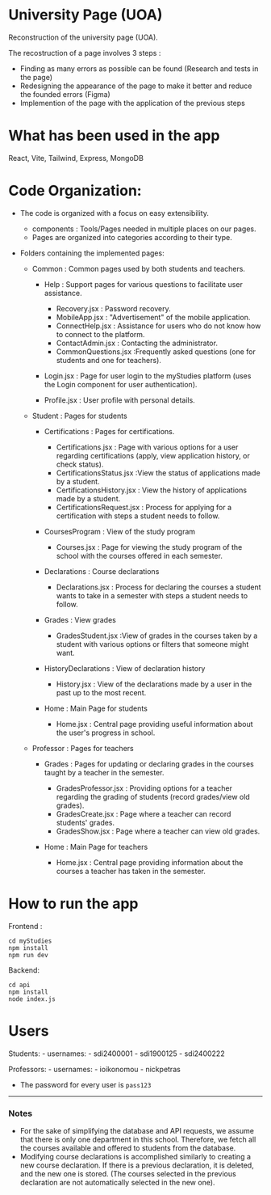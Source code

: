 # University Page (UOA)

Reconstruction of the university page (UOA).

The recostruction of a page involves 3 steps :
- Finding as many errors as possible can be found (Research and tests in the page)
- Redesigning the appearance of the page to make it better and reduce the founded errors (Figma)
- Implemention of the page with the application of the previous steps

# What has been used in the app

React, Vite, Tailwind, Express, MongoDB

# Code Organization:
- The code is organized with a focus on easy extensibility. 
    - components : Tools/Pages needed in multiple places on our pages.
    - Pages are organized into categories according to their type.

- Folders containing the implemented pages:
    - Common : Common pages used by both students and teachers.
        - Help : Support pages for various questions to facilitate user assistance.
            - Recovery.jsx : Password recovery.
            - MobileApp.jsx : "Advertisement" of the mobile application.
            - ConnectHelp.jsx : Assistance for users who do not know how to connect to the platform.
            - ContactAdmin.jsx : Contacting the administrator.
            - CommonQuestions.jsx :Frequently asked questions (one for students and one for teachers).

        - Login.jsx : Page for user login to the myStudies platform (uses the Login component for user authentication).
        - Profile.jsx : User profile with personal details.

    - Student : Pages for students
        - Certifications : Pages for certifications.
            - Certifications.jsx : Page with various options for a user regarding certifications (apply, view application history, or check status).
            - CertificationsStatus.jsx :View the status of applications made by a student.
            - CertificationsHistory.jsx : View the history of applications made by a student.
            - CertificationsRequest.jsx : Process for applying for a certification with steps a student needs to follow.

        - CoursesProgram : View of the study program
            - Courses.jsx : Page for viewing the study program of the school with the courses offered in each semester.
            
        - Declarations : Course declarations
            - Declarations.jsx : Process for declaring the courses a student wants to take in a semester with steps a student needs to follow.

        - Grades : View grades
            - GradesStudent.jsx :View of grades in the courses taken by a student with various options or filters that someone might want. 

        - HistoryDeclarations : View of declaration history
            - History.jsx : View of the declarations made by a user in the past up to the most recent.

        - Home : Main Page for students
            - Home.jsx : Central page providing useful information about the user's progress in school.

    - Professor : Pages for teachers
        - Grades : Pages for updating or declaring grades in the courses taught by a teacher in the semester.
            - GradesProfessor.jsx : Providing options for a teacher regarding the grading of students (record grades/view old grades).
            - GradesCreate.jsx :  Page where a teacher can record students' grades.
            - GradesShow.jsx : Page where a teacher can view old grades.

        - Home : Main Page for teachers
            - Home.jsx : Central page providing information about the courses a teacher has taken in the semester.

# How to run the app

Frontend :

    cd myStudies 
    npm install
    npm run dev

Backend:

    cd api
    npm install
    node index.js

# Users

Students:
    - usernames:
        - sdi2400001
        - sdi1900125
        - sdi2400222

Professors:
    - usernames:
        - ioikonomou
        - nickpetras

- The password for every user is ```pass123```

----------------
### Notes
- For the sake of simplifying the database and API requests, we assume that there is only one department in this school. Therefore, we fetch all the courses available and offered to students from the database.
- Modifying course declarations is accomplished similarly to creating a new course declaration. If there is a previous declaration, it is deleted, and the new one is stored. (The courses selected in the previous declaration are not automatically selected in the new one).
